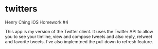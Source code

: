 twitters
=============

Henry Ching
iOS Homework #4

This app is my version of the Twitter client.  It uses the Twitter API to allow you to see your timline, view and compose tweets and also reply, retweet and favorite tweets.  I've also implemtned the pull down to refresh feature.

